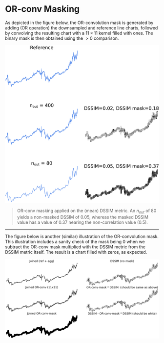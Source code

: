 # OR-conv Masking

 As depicted in the figure below, the OR-convolution mask is generated by adding (OR operation) the downsampled and reference line charts, followed by convolving the resulting chart with a $11 \times 11$ kernel filled with ones. The binary mask is then obtained using the $> 0$ comparison.

![](_figs/dssim_or-conv.png)

> OR-conv masking applied on the (mean) DSSIM metric. An $n_{out}$ of 80 yields a non-masked DSSIM of $0.05$, whereas the masked DSSIM value has a value of $0.37$ nearing the non-correlation value (0.5).

---

The figure below is another (similar) illustration of the OR-convolution mask. This illustration includes a sanity check of the mask being 0 when we subtract the OR-conv mask multiplied with the DSSIM metric from the DSSIM metric itself. The result is a chart filled with zeros, as expected.

![](_figs/dssim_or-conv_sanity.png)